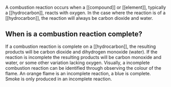 A combustion reaction occurs when a [[compound]] or [[element]], typically a [[hydrocarbon]], reacts with oxygen. In the case where the reaction is of a [[hydrocarbon]], the reaction will always be carbon dioxide and water.

## When is a combustion reaction complete?
If a combustion reaction is complete on a [[hydrocarbon]], the resulting products will be carbon dioxide and dihydrogen monoxide (water). If the reaction is incomplete the resulting products will be carbon monoxide and water, or some other variation lacking oxygen. Visually, a incomplete combustion reaction can be identified through observing the colour of the flame. An orange flame is an incomplete reaction, a blue is complete. Smoke is only produced in an incomplete reaction. 